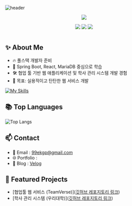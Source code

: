 <!--
## [![Typing SVG](https://readme-typing-svg.herokuapp.com?font=Fira+Code&size=24&pause=1000&color=#000075&center=true&vCenter=true&multiline=true&width=600&height=100&lines=안녕하세요+:+끊임없이+배우고+실천하는+신입+개발자+변다혜입니다.)](https://git.io/typing-svg)
<p align="center">
  <img src="https://img.shields.io/badge/Java-ED8B00?style=for-the-badge&logo=java&logoColor=white"/> 
  <img src="https://img.shields.io/badge/Spring Boot-6DB33F?style=for-the-badge&logo=spring-boot&logoColor=white"/> 
  <img src="https://img.shields.io/badge/React-61DAFB?style=for-the-badge&logo=react&logoColor=black"/>
</p>

<p align="center">
  <img src="https://komarev.com/ghpvc/?username=dkdltl99&style=flat-square&color=#000075" alt=""/>
</p>
-->

![header](https://capsule-render.vercel.app/api?type=waving&color=0:000075,100:89F7FE&height=200&section=header&text=Hi+I'm+변다혜&fontSize=40&fontColor=ffffff)

<p align="center">
  <img src="https://readme-typing-svg.herokuapp.com?font=Fira+Code&size=20&pause=1000&color=000075&center=true&vCenter=true&multiline=true&width=1000&height=100&lines=안녕하세요+:+끊임없이+배우고+실천하는+신입+개발자+변다혜입니다."/>
</p>

<p align="center">
  <img src="https://img.shields.io/badge/Java-ED8B00?style=for-the-badge&logo=java&logoColor=white"/> 
  <img src="https://img.shields.io/badge/Spring Boot-6DB33F?style=for-the-badge&logo=spring-boot&logoColor=white"/> 
  <img src="https://img.shields.io/badge/React-61DAFB?style=for-the-badge&logo=react&logoColor=black"/>
</p>

<p align="center">
  <img src="https://komarev.com/ghpvc/?username=dkdlxl99&style=flat-square&color=000075" alt=""/>
</p>




## ✨ About Me

- 🔥 풀스택 개발자 준비
- 🌱 Spring Boot, React, MariaDB 중심으로 학습
- 🛠️ 협업 툴 기반 웹 애플리케이션 및 학사 관리 시스템 개발 경험
- 🎯 목표: 실용적이고 탄탄한 웹 서비스 개발

[![My Skills](https://skillicons.dev/icons?i=java,spring,react,mysql,html,css,js,github)](https://skillicons.dev)


<!--
<p align="center">
  <img src="https://github-readme-stats.vercel.app/api?username=dkdlxl99&show_icons=true&theme=tokyonight"/>
</p>
-->


## 📚 Top Languages
![Top Langs](https://github-readme-stats.vercel.app/api/top-langs/?username=dkdlxl99&layout=compact)



## 📫 Contact

- 📧 Email : 99ekgp@gmail.com
- 🌐 Portfolio :
- 💬 Blog : [Velog](https://dkdlxl99.tistory.com/)

## 🚀 Featured Projects

- [협업툴 웹 서비스 (TeamVerse)]([깃허브 레포지토리 링크](https://github.com/dkdlxl99/teamverse))
- [학사 관리 시스템 (우리대학)]([깃허브 레포지토리 링크](https://github.com/dkdlxl99/PROJECT_LMS))


<!--
**dkdlxl99/dkdlxl99** is a ✨ _special_ ✨ repository because its `README.md` (this file) appears on your GitHub profile.

Here are some ideas to get you started:

- 🔭 I’m currently working on ...
- 🌱 I’m currently learning ...
- 👯 I’m looking to collaborate on ...
- 🤔 I’m looking for help with ...
- 💬 Ask me about ...
- 📫 How to reach me: ...
- 😄 Pronouns: ...
- ⚡ Fun fact: ...
-->
